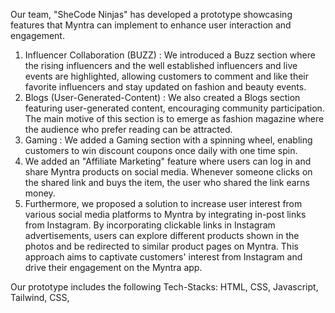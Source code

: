 Our team, "SheCode Ninjas" has developed a prototype showcasing features that Myntra can implement to enhance user interaction and engagement. 
1. Influencer Collaboration (BUZZ) : We introduced a Buzz section where the rising influencers and the well established influencers and live events are highlighted, allowing customers to comment and like their favorite influencers and stay updated on fashion and beauty events.
2. Blogs (User-Generated-Content) : We also created a Blogs section featuring user-generated content, encouraging community participation. The main motive of this section is to emerge as fashion magazine where the audience who prefer reading can be attracted.
3. Gaming : We added a Gaming section with a spinning wheel, enabling customers to win discount coupons once daily with one time spin.
4. We added an "Affiliate Marketing" feature where users can log in and share Myntra products on social media. Whenever someone clicks on the shared link and buys the item, the user who shared the link earns money.
5. Furthermore, we proposed a solution to increase user interest from various social media platforms to Myntra by integrating in-post links from Instagram. By incorporating clickable links in Instagram advertisements, users can explore different products shown in the photos and be redirected to similar product pages on Myntra. This approach aims to captivate customers' interest from Instagram and drive their engagement on the Myntra app.

Our prototype includes the following Tech-Stacks:
HTML, CSS, Javascript, Tailwind, CSS, 
